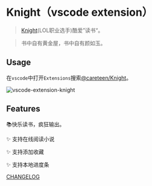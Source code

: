 # Knight（vscode extension）

> [Knight](https://baike.baidu.com/item/%E5%8D%93%E5%AE%9A/51002949)(LOL职业选手)酷爱”读书“。

> 书中自有黄金屋，书中自有颜如玉。

## Usage

在`vscode`中打开`Extensions`搜索[@careteen/Knight](https://marketplace.visualstudio.com/items?itemName=careteen.knight)。

![vscode-extension-knight](./assets/vscode-extension-knight.gif)


## Features

📚快乐读书，疯狂输出。

✨ 支持在线阅读小说

✨ 支持添加收藏

✨ 支持本地进度条

[CHANGELOG](./CHANGELOG.md)
